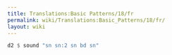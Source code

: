 ```yaml
---
title: Translations:Basic Patterns/18/fr
permalink: wiki/Translations:Basic_Patterns/18/fr/
layout: wiki
---
```


``` Haskell
d2 $ sound "sn sn:2 sn bd sn"
```
